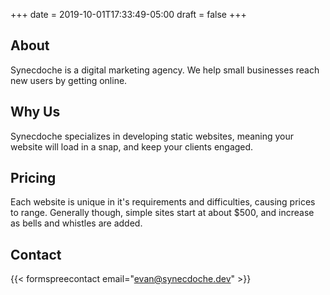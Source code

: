 +++
date = 2019-10-01T17:33:49-05:00
draft = false
+++

## About
Synecdoche is a digital marketing agency.
We help small businesses reach new users by getting online.

## Why Us
Synecdoche specializes in developing static websites,
meaning your website will load in a snap,
and keep your clients engaged.

## Pricing
Each website is unique in it's requirements and difficulties,
causing prices to range.
Generally though,
simple sites start at about $500,
and increase as bells and whistles are added.

## Contact
{{< formspreecontact email="evan@synecdoche.dev" >}}

